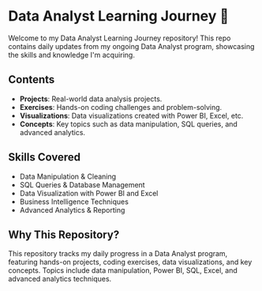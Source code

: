# Data Analyst Learning Journey 🚀

Welcome to my Data Analyst Learning Journey repository! This repo contains daily updates from my ongoing Data Analyst program, showcasing the skills and knowledge I'm acquiring.

## **Contents**

- **Projects**: Real-world data analysis projects.
- **Exercises**: Hands-on coding challenges and problem-solving.
- **Visualizations**: Data visualizations created with Power BI, Excel, etc.
- **Concepts**: Key topics such as data manipulation, SQL queries, and advanced analytics.

## **Skills Covered**

- Data Manipulation & Cleaning
- SQL Queries & Database Management
- Data Visualization with Power BI and Excel
- Business Intelligence Techniques
- Advanced Analytics & Reporting

## **Why This Repository?**

This repository tracks my daily progress in a Data Analyst program, featuring hands-on projects, coding exercises, data visualizations, and key concepts. Topics include data manipulation, Power BI, SQL, Excel, and advanced analytics techniques.

